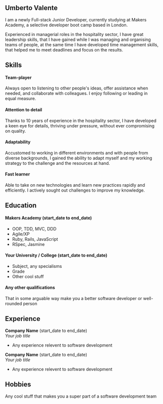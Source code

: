 ## Umberto Valente

I am a newly Full-stack Junior Developer, currently studying at Makers Academy, a selective developer boot camp based in London.

Experienced in managerial roles in the hospitality sector, I have great leadership skills, that I have gained while I was managing and organising teams of people, at the same time I have developed time management skills, that helped me to meet deadlines and focus on the results.

## Skills

#### Team-player

Always open to listening to other people's ideas, offer assistance when needed, and collaborate with colleagues. I enjoy following or leading in equal measure.

#### Attention to detail

Thanks to 10 years of experience in the hospitality sector, I have developed a keen eye for details, thriving under pressure, without ever compromising on quality.

#### Adaptability

Accustomed to working in different environments and with people from diverse backgrounds, I gained the ability to adapt myself and my working strategy to the challenge and the resources at hand.

#### Fast learner

Able to take on new technologies and learn new practices rapidly and efficiently. I actively sought out challenges to improve my knowledge.

## Education

#### Makers Academy (start_date to end_date)

- OOP, TDD, MVC, DDD
- Agile/XP
- Ruby, Rails, JavaScript
- RSpec, Jasmine

#### Your University / College (start_date to end_date)

- Subject, any specialisms
- Grade
- Other cool stuff

#### Any other qualifications

That in some arguable way make you a better software developer or well-rounded person

## Experience

**Company Name** (start_date to end_date)    
*Your job title*  
- Any experience relevent to software development

**Company Name** (start_date to end_date)   
*Your job title*  
- Any experience relevent to software development

## Hobbies

Any cool stuff that makes you a super part of a software development team
